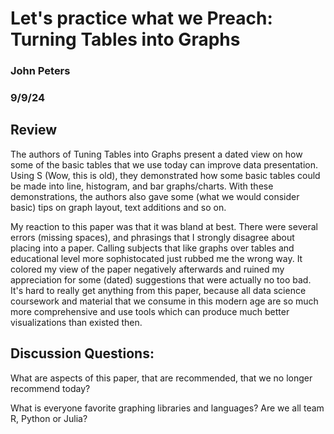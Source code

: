 # Let's practice what we Preach: Turning Tables into Graphs

### John Peters

### 9/9/24

## Review 

The authors of Tuning Tables into Graphs present a dated view on how some of the basic tables that we use today can improve data presentation. Using S (Wow, this is old), they demonstrated how some basic tables could be made into line, histogram, and bar graphs/charts. With these demonstrations, the authors also gave some (what we would consider basic) tips on graph layout, text additions and so on. 

My reaction to this paper was that it was bland at best. There were several errors (missing spaces), and phrasings that I strongly disagree about placing into a paper. Calling subjects that like graphs over tables and educational level more sophistocated just rubbed me the wrong way. It colored my view of the paper negatively afterwards and ruined my appreciation for some (dated) suggestions that were actually no too bad. It's hard to really get anything from this paper, because all data science coursework and material that we consume in this modern age are so much more comprehensive and use tools which can produce much better visualizations than existed then.

## Discussion Questions:

What are aspects of this paper, that are recommended, that we no longer recommend today?

What is everyone favorite graphing libraries and languages? Are we all team R, Python or Julia?